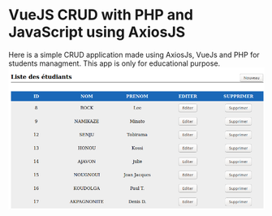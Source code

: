 # VueJS CRUD with PHP and JavaScript using AxiosJS
Here is a simple CRUD application made using AxiosJs, VueJs and PHP for students managment.
This app is only for educational purpose.
![Screenshot](snapshot.png)
